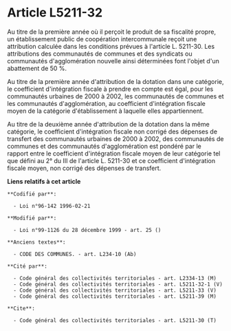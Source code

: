 # Article L5211-32

Au titre de la première année où il perçoit le produit de sa fiscalité propre, un établissement public de coopération
intercommunale reçoit une attribution calculée dans les conditions prévues à l'article L. 5211-30. Les attributions des
communautés de communes et des syndicats ou communautés d'agglomération nouvelle ainsi déterminées font l'objet d'un
abattement de 50 %.

Au titre de la première année d'attribution de la dotation dans une catégorie, le coefficient d'intégration fiscale à prendre
en compte est égal, pour les communautés urbaines de 2000 à 2002, les communautés de communes et les communautés
d'agglomération, au coefficient d'intégration fiscale moyen de la catégorie d'établissement à laquelle elles appartiennent.

Au titre de la deuxième année d'attribution de la dotation dans la même catégorie, le coefficient d'intégration fiscale non
corrigé des dépenses de transfert des communautés urbaines de 2000 à 2002, des communautés de communes et des communautés
d'agglomération est pondéré par le rapport entre le coefficient d'intégration fiscale moyen de leur catégorie tel que défini
au 2° du III de l'article L. 5211-30 et ce coefficient d'intégration fiscale moyen, non corrigé des dépenses de transfert.

**Liens relatifs à cet article**

	**Codifié par**:

	  - Loi n°96-142 1996-02-21

	**Modifié par**:

	  - Loi n°99-1126 du 28 décembre 1999 - art. 25 ()

	**Anciens textes**:

	  - CODE DES COMMUNES. - art. L234-10 (Ab)

	**Cité par**:

	  - Code général des collectivités territoriales - art. L2334-13 (M)
	  - Code général des collectivités territoriales - art. L5211-32-1 (V)
	  - Code général des collectivités territoriales - art. L5211-33 (V)
	  - Code général des collectivités territoriales - art. L5211-39 (M)

	**Cite**:

	  - Code général des collectivités territoriales - art. L5211-30 (T)
